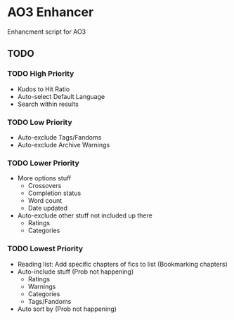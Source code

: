 # AO3 Enhancer
Enhancment script for AO3

## TODO

### TODO High Priority
- Kudos to Hit Ratio
- Auto-select Default Language
- Search within results

### TODO Low Priority
- Auto-exclude Tags/Fandoms
- Auto-exclude Archive Warnings

### TODO Lower Priority
- More options stuff
    - Crossovers
    - Completion status
    - Word count
    - Date updated
- Auto-exclude other stuff not included up there
    - Ratings
    - Categories

### TODO Lowest Priority
- Reading list: Add specific chapters of fics to list (Bookmarking chapters)
- Auto-include stuff (Prob not happening)
    - Ratings
    - Warnings
    - Categories
    - Tags/Fandoms
- Auto sort by (Prob not happening)